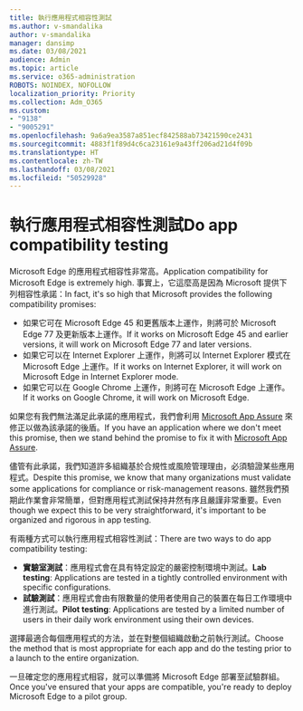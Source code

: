 ```yaml
---
title: 執行應用程式相容性測試
ms.author: v-smandalika
author: v-smandalika
manager: dansimp
ms.date: 03/08/2021
audience: Admin
ms.topic: article
ms.service: o365-administration
ROBOTS: NOINDEX, NOFOLLOW
localization_priority: Priority
ms.collection: Adm_O365
ms.custom:
- "9138"
- "9005291"
ms.openlocfilehash: 9a6a9ea3587a851ecf842588ab73421590ce2431
ms.sourcegitcommit: 4883f1f89d4c6ca23161e9a43ff206ad21d4f09b
ms.translationtype: HT
ms.contentlocale: zh-TW
ms.lasthandoff: 03/08/2021
ms.locfileid: "50529928"
---
```

# <a name="do-app-compatibility-testing"></a><span data-ttu-id="589c7-102">執行應用程式相容性測試</span><span class="sxs-lookup"><span data-stu-id="589c7-102">Do app compatibility testing</span></span>

<span data-ttu-id="589c7-103">Microsoft Edge 的應用程式相容性非常高。</span><span class="sxs-lookup"><span data-stu-id="589c7-103">Application compatibility for Microsoft Edge is extremely high.</span></span> <span data-ttu-id="589c7-104">事實上，它這麼高是因為 Microsoft 提供下列相容性承諾：</span><span class="sxs-lookup"><span data-stu-id="589c7-104">In fact, it's so high that Microsoft provides the following compatibility promises:</span></span>
- <span data-ttu-id="589c7-105">如果它可在 Microsoft Edge 45 和更舊版本上運作，則將可於 Microsoft Edge 77 及更新版本上運作。</span><span class="sxs-lookup"><span data-stu-id="589c7-105">If it works on Microsoft Edge 45 and earlier versions, it will work on Microsoft Edge 77 and later versions.</span></span>
- <span data-ttu-id="589c7-106">如果它可以在 Internet Explorer 上運作，則將可以 Internet Explorer 模式在 Microsoft Edge 上運作。</span><span class="sxs-lookup"><span data-stu-id="589c7-106">If it works on Internet Explorer, it will work on Microsoft Edge in Internet Explorer mode.</span></span>
- <span data-ttu-id="589c7-107">如果它可以在 Google Chrome 上運作，則將可在 Microsoft Edge 上運作。</span><span class="sxs-lookup"><span data-stu-id="589c7-107">If it works on Google Chrome, it will work on Microsoft Edge.</span></span>

<span data-ttu-id="589c7-108">如果您有我們無法滿足此承諾的應用程式，我們會利用 [Microsoft App Assure](https://www.microsoft.com/fasttrack/microsoft-365/app-assure) 來修正以做為該承諾的後盾。</span><span class="sxs-lookup"><span data-stu-id="589c7-108">If you have an application where we don't meet this promise, then we stand behind the promise to fix it with [Microsoft App Assure](https://www.microsoft.com/fasttrack/microsoft-365/app-assure).</span></span>

<span data-ttu-id="589c7-109">儘管有此承諾，我們知道許多組織基於合規性或風險管理理由，必須驗證某些應用程式。</span><span class="sxs-lookup"><span data-stu-id="589c7-109">Despite this promise, we know that many organizations must validate some applications for compliance or risk-management reasons.</span></span> <span data-ttu-id="589c7-110">雖然我們預期此作業會非常簡單，但對應用程式測試保持井然有序且嚴謹非常重要。</span><span class="sxs-lookup"><span data-stu-id="589c7-110">Even though we expect this to be very straightforward, it's important to be organized and rigorous in app testing.</span></span>

<span data-ttu-id="589c7-111">有兩種方式可以執行應用程式相容性測試：</span><span class="sxs-lookup"><span data-stu-id="589c7-111">There are two ways to do app compatibility testing:</span></span>

- <span data-ttu-id="589c7-112">**實驗室測試**：應用程式會在具有特定設定的嚴密控制環境中測試。</span><span class="sxs-lookup"><span data-stu-id="589c7-112">**Lab testing**: Applications are tested in a tightly controlled environment with specific configurations.</span></span>
- <span data-ttu-id="589c7-113">**試驗測試**：應用程式會由有限數量的使用者使用自己的裝置在每日工作環境中進行測試。</span><span class="sxs-lookup"><span data-stu-id="589c7-113">**Pilot testing**: Applications are tested by a limited number of users in their daily work environment using their own devices.</span></span>

<span data-ttu-id="589c7-114">選擇最適合每個應用程式的方法，並在對整個組織啟動之前執行測試。</span><span class="sxs-lookup"><span data-stu-id="589c7-114">Choose the method that is most appropriate for each app and do the testing prior to a launch to the entire organization.</span></span>

<span data-ttu-id="589c7-115">一旦確定您的應用程式相容，就可以準備將 Microsoft Edge 部署至試驗群組。</span><span class="sxs-lookup"><span data-stu-id="589c7-115">Once you've ensured that your apps are compatible, you're ready to deploy Microsoft Edge to a pilot group.</span></span>
